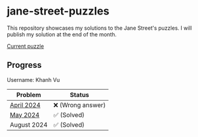 # jane-street-puzzles

This repository showcases my solutions to the Jane Street's puzzles.
I will publish my solution at the end of the month.

[Current puzzle](https://www.janestreet.com/puzzles/current-puzzle/)

## Progress

Username: Khanh Vu

| Problem | Status |
|------------|---|
|   [April 2024](https://www.janestreet.com/puzzles/robot-capture-the-flag-index/)  |  ❌ (Wrong answer) |
|   [May 2024](https://www.janestreet.com/puzzles/number-cross-4-index/)  |  ✅ (Solved)|
| August 2024 | ✅ (Solved) |
